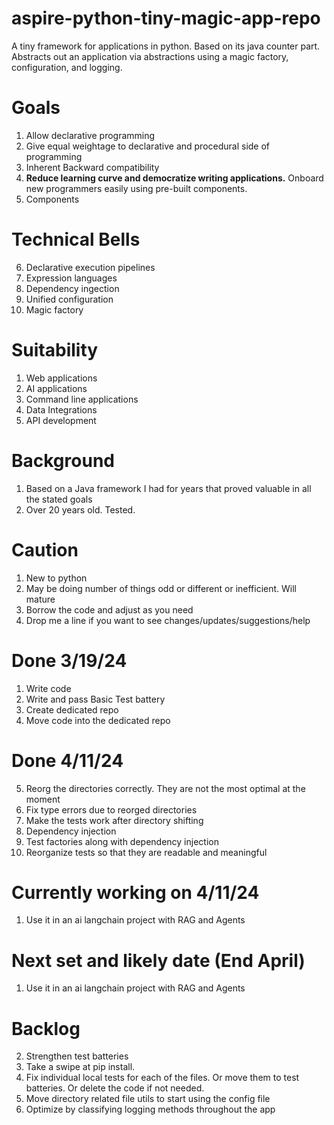 # aspire-python-tiny-magic-app-repo
A tiny framework for applications in python. Based on its java counter part. Abstracts out an application via abstractions using a magic factory, configuration, and logging.

# Goals
1. Allow declarative programming
2. Give equal weightage to declarative and procedural side of programming
3. Inherent Backward compatibility
4. **Reduce learning curve and democratize writing applications.** Onboard new programmers easily using pre-built components. 
5. Components

# Technical Bells
6. Declarative execution pipelines
6. Expression languages
7. Dependency ingection
8. Unified configuration 
9. Magic factory

# Suitability
1. Web applications
2. AI applications
3. Command line applications
4. Data Integrations
5. API development

# Background
1. Based on a Java framework I had for years that proved valuable in all the stated goals
2. Over 20 years old. Tested.

# Caution
1. New to python
2. May be doing number of things odd or different or inefficient. Will mature
3. Borrow the code and adjust as you need
4. Drop me a line if you want to see changes/updates/suggestions/help

# Done 3/19/24
1. Write code
2. Write and pass Basic Test battery
3. Create dedicated repo
4. Move code into the dedicated repo

# Done 4/11/24
5. Reorg the directories correctly. They are not the most optimal at the moment
6. Fix type errors due to reorged directories
7. Make the tests work after directory shifting
8. Dependency injection
9. Test factories along with dependency injection
10. Reorganize tests so that they are readable and meaningful

# Currently working on 4/11/24
1. Use it in an ai langchain project with RAG and Agents

# Next set and likely date (End April)
1. Use it in an ai langchain project with RAG and Agents

# Backlog
2. Strengthen test batteries
4. Take a swipe at pip install.
5. Fix individual local tests for each of the files. Or move them to test batteries. Or delete the code if not needed.
6. Move directory related file utils to start using the config file
7. Optimize by classifying logging methods throughout the app
